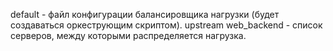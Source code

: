 default - файл конфигурации балансировщика нагрузки (будет создаваться оркеструющим скриптом). upstream web_backend - список серверов, между которыми распределяется нагрузка.
